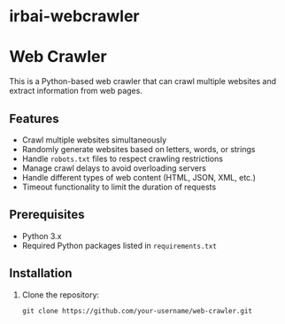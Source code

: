 # irbai-webcrawler
# Web Crawler

This is a Python-based web crawler that can crawl multiple websites and extract information from web pages.

## Features

- Crawl multiple websites simultaneously
- Randomly generate websites based on letters, words, or strings
- Handle `robots.txt` files to respect crawling restrictions
- Manage crawl delays to avoid overloading servers
- Handle different types of web content (HTML, JSON, XML, etc.)
- Timeout functionality to limit the duration of requests

## Prerequisites

- Python 3.x
- Required Python packages listed in `requirements.txt`

## Installation

1. Clone the repository:

   ```shell
   git clone https://github.com/your-username/web-crawler.git
